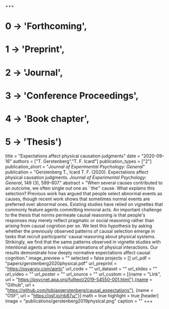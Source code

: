 +++
# 0 -> 'Forthcoming',
# 1 -> 'Preprint',
# 2 -> 'Journal',
# 3 -> 'Conference Proceedings',
# 4 -> 'Book chapter',
# 5 -> 'Thesis')

title = "Expectations affect physical causation judgments"
date = "2020-09-16"
authors = ["T. Gerstenberg","T. F. Icard"]
publication_types = ["2"]
publication_short = "_Journal of Experimental Psychology: General_"
publication = "Gerstenberg T., Icard T. F. (2020). Expectations affect physical causation judgments. _Journal of Experimental Psychology: General_, 149 (3), 599-607."
abstract = "When several causes contributed to an outcome, we often single out one as ``the'' cause. What explains this selection? Previous work has argued that people select abnormal events as causes, though recent work shows that sometimes normal events are preferred over abnormal ones. Existing studies have relied on vignettes that commonly feature agents committing immoral acts. An important challenge to the thesis that norms permeate causal reasoning is that people's responses may merely reflect pragmatic or social reasoning rather than arising from causal cognition per se. We test this hypothesis by asking whether the previously observed patterns of causal selection emerge in tasks that recruit participants' causal reasoning about physical systems. Strikingly, we find that the same patterns observed in vignette studies with intentional agents arises in visual animations of physical interactions. Our results demonstrate how deeply normative expectations affect causal cognition."
image_preview = ""
selected = false
projects = []
url_pdf = "papers/gerstenberg2020physical.pdf"
url_preprint = "https://psyarxiv.com/aqrtc"
url_code = ""
url_dataset = ""
url_slides = ""
url_video = ""
url_poster = ""
url_source = ""
url_custom = [{name = "Link", url = "https://psycnet.apa.org/fulltext/2019-54550-001.html"},{name = "Github", url = "https://github.com/tobiasgerstenberg/causal_expectations"}, {name = "OSF", url = "https://osf.io/nb87u/"}]
math = true
highlight = true
[header]
image = "publications/gerstenberg2019physical.png"
caption = ""
+++